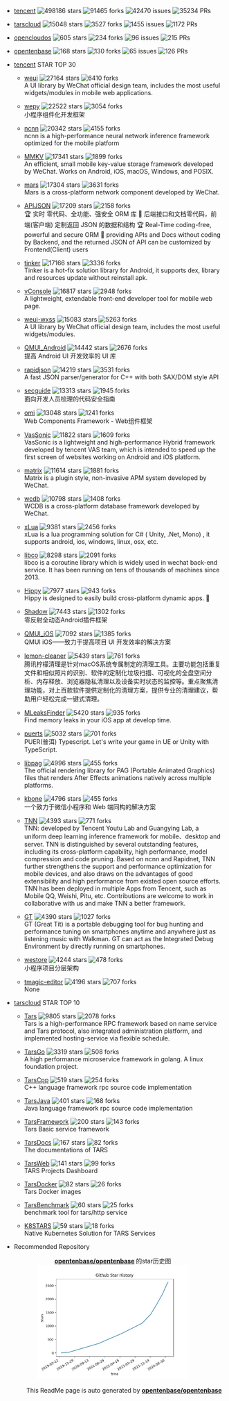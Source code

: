 
+ [tencent](https://github.com/tencent)
![498186 stars](https://img.shields.io/badge/Stars-498186-green)
![91465 forks](https://img.shields.io/badge/Forks-91465-green)
![42470 issues](https://img.shields.io/badge/Issues-42470-green)
![35234 PRs](https://img.shields.io/badge/PRs-35234-green)

+ [tarscloud](https://github.com/tarscloud)
![15048 stars](https://img.shields.io/badge/Stars-15048-green)
![3527 forks](https://img.shields.io/badge/Forks-3527-green)
![1455 issues](https://img.shields.io/badge/Issues-1455-green)
![1172 PRs](https://img.shields.io/badge/PRs-1172-green)

+ [opencloudos](https://github.com/opencloudos)
![605 stars](https://img.shields.io/badge/Stars-605-green)
![234 forks](https://img.shields.io/badge/Forks-234-green)
![96 issues](https://img.shields.io/badge/Issues-96-green)
![215 PRs](https://img.shields.io/badge/PRs-215-green)

+ [opentenbase](https://github.com/opentenbase)
![168 stars](https://img.shields.io/badge/Stars-168-green)
![130 forks](https://img.shields.io/badge/Forks-130-green)
![65 issues](https://img.shields.io/badge/Issues-65-green)
![126 PRs](https://img.shields.io/badge/PRs-126-green)



+ [tencent](https://github.com/tencent) STAR TOP 30
    
    + [weui](https://github.com/tencent/weui) 
    ![27164 stars](https://img.shields.io/badge/Stars-27164-green)
    ![6410 forks](https://img.shields.io/badge/Forks-6410-green)  
    A UI library by WeChat official design team, includes the most useful widgets/modules in mobile web applications.
    
    + [wepy](https://github.com/tencent/wepy) 
    ![22522 stars](https://img.shields.io/badge/Stars-22522-green)
    ![3054 forks](https://img.shields.io/badge/Forks-3054-green)  
    小程序组件化开发框架
    
    + [ncnn](https://github.com/tencent/ncnn) 
    ![20342 stars](https://img.shields.io/badge/Stars-20342-green)
    ![4155 forks](https://img.shields.io/badge/Forks-4155-green)  
    ncnn is a high-performance neural network inference framework optimized for the mobile platform
    
    + [MMKV](https://github.com/tencent/MMKV) 
    ![17341 stars](https://img.shields.io/badge/Stars-17341-green)
    ![1899 forks](https://img.shields.io/badge/Forks-1899-green)  
    An efficient, small mobile key-value storage framework developed by WeChat. Works on Android, iOS, macOS, Windows, and POSIX.
    
    + [mars](https://github.com/tencent/mars) 
    ![17304 stars](https://img.shields.io/badge/Stars-17304-green)
    ![3631 forks](https://img.shields.io/badge/Forks-3631-green)  
    Mars is a cross-platform network component  developed by WeChat.
    
    + [APIJSON](https://github.com/tencent/APIJSON) 
    ![17209 stars](https://img.shields.io/badge/Stars-17209-green)
    ![2158 forks](https://img.shields.io/badge/Forks-2158-green)  
    🏆 实时 零代码、全功能、强安全 ORM 库 🚀 后端接口和文档零代码，前端(客户端) 定制返回 JSON 的数据和结构 🏆 Real-Time coding-free, powerful and secure ORM 🚀  providing APIs and Docs without coding by Backend, and the returned JSON of API can be customized by Frontend(Client) users
    
    + [tinker](https://github.com/tencent/tinker) 
    ![17166 stars](https://img.shields.io/badge/Stars-17166-green)
    ![3336 forks](https://img.shields.io/badge/Forks-3336-green)  
    Tinker is a hot-fix solution library for Android, it supports dex, library and resources update without reinstall apk.
    
    + [vConsole](https://github.com/tencent/vConsole) 
    ![16817 stars](https://img.shields.io/badge/Stars-16817-green)
    ![2948 forks](https://img.shields.io/badge/Forks-2948-green)  
    A lightweight, extendable front-end developer tool for mobile web page.
    
    + [weui-wxss](https://github.com/tencent/weui-wxss) 
    ![15083 stars](https://img.shields.io/badge/Stars-15083-green)
    ![5263 forks](https://img.shields.io/badge/Forks-5263-green)  
    A UI library by WeChat official design team, includes the most useful widgets/modules.
    
    + [QMUI_Android](https://github.com/tencent/QMUI_Android) 
    ![14442 stars](https://img.shields.io/badge/Stars-14442-green)
    ![2676 forks](https://img.shields.io/badge/Forks-2676-green)  
    提高 Android UI 开发效率的 UI 库
    
    + [rapidjson](https://github.com/tencent/rapidjson) 
    ![14219 stars](https://img.shields.io/badge/Stars-14219-green)
    ![3531 forks](https://img.shields.io/badge/Forks-3531-green)  
    A fast JSON parser/generator for C++ with both SAX/DOM style API
    
    + [secguide](https://github.com/tencent/secguide) 
    ![13313 stars](https://img.shields.io/badge/Stars-13313-green)
    ![1945 forks](https://img.shields.io/badge/Forks-1945-green)  
    面向开发人员梳理的代码安全指南
    
    + [omi](https://github.com/tencent/omi) 
    ![13048 stars](https://img.shields.io/badge/Stars-13048-green)
    ![1241 forks](https://img.shields.io/badge/Forks-1241-green)  
    Web Components Framework - Web组件框架
    
    + [VasSonic](https://github.com/tencent/VasSonic) 
    ![11822 stars](https://img.shields.io/badge/Stars-11822-green)
    ![1609 forks](https://img.shields.io/badge/Forks-1609-green)  
    VasSonic is a lightweight and high-performance Hybrid framework developed by tencent VAS team, which is intended to speed up the first screen of websites working on Android and iOS platform. 
    
    + [matrix](https://github.com/tencent/matrix) 
    ![11614 stars](https://img.shields.io/badge/Stars-11614-green)
    ![1881 forks](https://img.shields.io/badge/Forks-1881-green)  
    Matrix is a plugin style, non-invasive APM system developed by WeChat.
    
    + [wcdb](https://github.com/tencent/wcdb) 
    ![10798 stars](https://img.shields.io/badge/Stars-10798-green)
    ![1408 forks](https://img.shields.io/badge/Forks-1408-green)  
    WCDB is a cross-platform database framework developed by WeChat.
    
    + [xLua](https://github.com/tencent/xLua) 
    ![9381 stars](https://img.shields.io/badge/Stars-9381-green)
    ![2456 forks](https://img.shields.io/badge/Forks-2456-green)  
    xLua is a lua programming solution for  C# ( Unity, .Net, Mono) , it supports android, ios, windows, linux, osx, etc.
    
    + [libco](https://github.com/tencent/libco) 
    ![8298 stars](https://img.shields.io/badge/Stars-8298-green)
    ![2091 forks](https://img.shields.io/badge/Forks-2091-green)  
    libco is a coroutine library which is widely used in wechat  back-end service. It has been running on tens of thousands of machines since 2013.
    
    + [Hippy](https://github.com/tencent/Hippy) 
    ![7977 stars](https://img.shields.io/badge/Stars-7977-green)
    ![943 forks](https://img.shields.io/badge/Forks-943-green)  
    Hippy is designed to easily build cross-platform dynamic apps. 👏
    
    + [Shadow](https://github.com/tencent/Shadow) 
    ![7443 stars](https://img.shields.io/badge/Stars-7443-green)
    ![1302 forks](https://img.shields.io/badge/Forks-1302-green)  
    零反射全动态Android插件框架
    
    + [QMUI_iOS](https://github.com/tencent/QMUI_iOS) 
    ![7092 stars](https://img.shields.io/badge/Stars-7092-green)
    ![1385 forks](https://img.shields.io/badge/Forks-1385-green)  
    QMUI iOS——致力于提高项目 UI 开发效率的解决方案
    
    + [lemon-cleaner](https://github.com/tencent/lemon-cleaner) 
    ![5439 stars](https://img.shields.io/badge/Stars-5439-green)
    ![761 forks](https://img.shields.io/badge/Forks-761-green)  
    腾讯柠檬清理是针对macOS系统专属制定的清理工具。主要功能包括重复文件和相似照片的识别、软件的定制化垃圾扫描、可视化的全盘空间分析、内存释放、浏览器隐私清理以及设备实时状态的监控等。重点聚焦清理功能，对上百款软件提供定制化的清理方案，提供专业的清理建议，帮助用户轻松完成一键式清理。
    
    + [MLeaksFinder](https://github.com/tencent/MLeaksFinder) 
    ![5420 stars](https://img.shields.io/badge/Stars-5420-green)
    ![935 forks](https://img.shields.io/badge/Forks-935-green)  
    Find memory leaks in your iOS app at develop time.
    
    + [puerts](https://github.com/tencent/puerts) 
    ![5032 stars](https://img.shields.io/badge/Stars-5032-green)
    ![701 forks](https://img.shields.io/badge/Forks-701-green)  
    PUER(普洱) Typescript. Let's write your game in UE or Unity with TypeScript.
    
    + [libpag](https://github.com/tencent/libpag) 
    ![4996 stars](https://img.shields.io/badge/Stars-4996-green)
    ![455 forks](https://img.shields.io/badge/Forks-455-green)  
    The official rendering library for PAG (Portable Animated Graphics) files that renders After Effects animations natively across multiple platforms.
    
    + [kbone](https://github.com/tencent/kbone) 
    ![4796 stars](https://img.shields.io/badge/Stars-4796-green)
    ![455 forks](https://img.shields.io/badge/Forks-455-green)  
    一个致力于微信小程序和 Web 端同构的解决方案
    
    + [TNN](https://github.com/tencent/TNN) 
    ![4393 stars](https://img.shields.io/badge/Stars-4393-green)
    ![771 forks](https://img.shields.io/badge/Forks-771-green)  
    TNN: developed by Tencent Youtu Lab and Guangying Lab, a uniform deep learning inference framework for mobile、desktop and server. TNN is distinguished by several outstanding features, including its cross-platform capability, high performance, model compression and code pruning. Based on ncnn and Rapidnet, TNN further strengthens the support and performance optimization for mobile devices, and also draws on the advantages of good extensibility and high performance from existed open source efforts. TNN has been deployed in multiple Apps from Tencent, such as Mobile QQ, Weishi, Pitu, etc. Contributions are welcome to work in collaborative with us and make TNN a better framework. 
    
    + [GT](https://github.com/tencent/GT) 
    ![4390 stars](https://img.shields.io/badge/Stars-4390-green)
    ![1027 forks](https://img.shields.io/badge/Forks-1027-green)  
    GT (Great Tit) is a portable debugging tool for bug hunting and performance tuning on smartphones anytime and anywhere just as listening music with Walkman. GT can act as the Integrated Debug Environment by directly running on smartphones.
    
    + [westore](https://github.com/tencent/westore) 
    ![4244 stars](https://img.shields.io/badge/Stars-4244-green)
    ![478 forks](https://img.shields.io/badge/Forks-478-green)  
    小程序项目分层架构
    
    + [tmagic-editor](https://github.com/tencent/tmagic-editor) 
    ![4196 stars](https://img.shields.io/badge/Stars-4196-green)
    ![707 forks](https://img.shields.io/badge/Forks-707-green)  
    None
    

+ [tarscloud](https://github.com/tarscloud) STAR TOP 10
    
    + [Tars](https://github.com/tarscloud/Tars) 
    ![9805 stars](https://img.shields.io/badge/Stars-9805-green)
    ![2078 forks](https://img.shields.io/badge/Forks-2078-green)  
    Tars is a high-performance RPC framework based on name service and Tars protocol, also integrated administration platform, and implemented hosting-service via flexible schedule.
    
    + [TarsGo](https://github.com/tarscloud/TarsGo) 
    ![3319 stars](https://img.shields.io/badge/Stars-3319-green)
    ![508 forks](https://img.shields.io/badge/Forks-508-green)  
    A  high performance microservice  framework  in golang. A linux foundation project.
    
    + [TarsCpp](https://github.com/tarscloud/TarsCpp) 
    ![519 stars](https://img.shields.io/badge/Stars-519-green)
    ![254 forks](https://img.shields.io/badge/Forks-254-green)  
    C++ language framework rpc source code implementation
    
    + [TarsJava](https://github.com/tarscloud/TarsJava) 
    ![401 stars](https://img.shields.io/badge/Stars-401-green)
    ![168 forks](https://img.shields.io/badge/Forks-168-green)  
    Java language framework rpc source code implementation
    
    + [TarsFramework](https://github.com/tarscloud/TarsFramework) 
    ![200 stars](https://img.shields.io/badge/Stars-200-green)
    ![143 forks](https://img.shields.io/badge/Forks-143-green)  
    Tars Basic service framework
    
    + [TarsDocs](https://github.com/tarscloud/TarsDocs) 
    ![167 stars](https://img.shields.io/badge/Stars-167-green)
    ![82 forks](https://img.shields.io/badge/Forks-82-green)  
    The documentations of TARS
    
    + [TarsWeb](https://github.com/tarscloud/TarsWeb) 
    ![141 stars](https://img.shields.io/badge/Stars-141-green)
    ![99 forks](https://img.shields.io/badge/Forks-99-green)  
    TARS Projects Dashboard
    
    + [TarsDocker](https://github.com/tarscloud/TarsDocker) 
    ![82 stars](https://img.shields.io/badge/Stars-82-green)
    ![26 forks](https://img.shields.io/badge/Forks-26-green)  
    Tars Docker  images
    
    + [TarsBenchmark](https://github.com/tarscloud/TarsBenchmark) 
    ![60 stars](https://img.shields.io/badge/Stars-60-green)
    ![25 forks](https://img.shields.io/badge/Forks-25-green)  
    benchmark tool for tars/http service
    
    + [K8STARS](https://github.com/tarscloud/K8STARS) 
    ![59 stars](https://img.shields.io/badge/Stars-59-green)
    ![18 forks](https://img.shields.io/badge/Forks-18-green)  
    Native Kubernetes  Solution for TARS Services
    


+ Recommended Repository  
<p align="center">
      <strong>
        <a href="https://github.com/opentenbase/opentenbase" target="_blank">opentenbase/opentenbase</a>
      </strong>  的star历史图
  <br>
  <img src="https://raw.githubusercontent.com/ButterAndButterfly/GithubTools/master/data/stars_history.jpg" width="350px"></img>    
</p>

<p align="right">
      This ReadMe page is auto generated by 
      <strong>
        <a href="https://github.com/opentenbase/opentenbase" target="_blank">opentenbase/opentenbase</a><br>
      </strong>   
</p>